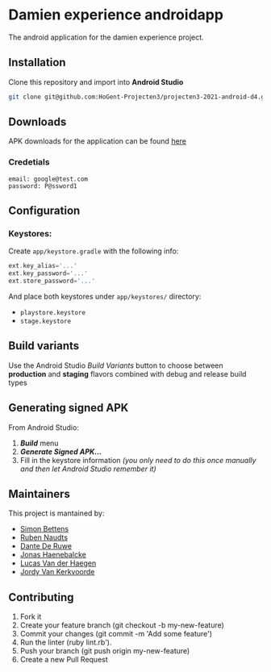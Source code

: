 # Damien experience androidapp 

The android application for the damien experience project.

## Installation
Clone this repository and import into **Android Studio**
```bash
git clone git@github.com:HoGent-Projecten3/projecten3-2021-android-d4.git
```
## Downloads
APK downloads for the application can be found [here](https://damienexperience.vankerkvoorde.me/)

### Credetials
```
email: google@test.com
password: P@ssword1
```

## Configuration
### Keystores:
Create `app/keystore.gradle` with the following info:
```gradle
ext.key_alias='...'
ext.key_password='...'
ext.store_password='...'
```
And place both keystores under `app/keystores/` directory:
- `playstore.keystore`
- `stage.keystore`


## Build variants
Use the Android Studio *Build Variants* button to choose between **production** and **staging** flavors combined with debug and release build types


## Generating signed APK
From Android Studio:
1. ***Build*** menu
2. ***Generate Signed APK...***
3. Fill in the keystore information *(you only need to do this once manually and then let Android Studio remember it)*

## Maintainers
This project is mantained by:
* [Simon Bettens](https://github.com/simonbettens)
* [Ruben Naudts](https://github.com/NaudtsRuben)
* [Dante De Ruwe](https://github.com/dantederuwe-hogent)
* [Jonas Haenebalcke](https://github.com/JonasHaenebalcke)
* [Lucas Van der Haegen](https://github.com/LucasVanderHaegen)
* [Jordy Van Kerkvoorde](https://github.com/JordyVanKerkvoorde)


## Contributing

1. Fork it
2. Create your feature branch (git checkout -b my-new-feature)
3. Commit your changes (git commit -m 'Add some feature')
4. Run the linter (ruby lint.rb').
5. Push your branch (git push origin my-new-feature)
6. Create a new Pull Request

